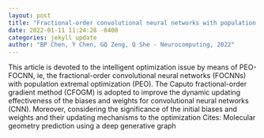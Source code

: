 ```yaml
--- 
layout: post 
title: "Fractional-order convolutional neural networks with population extremal optimization" 
date: 2022-01-11 11:24:28 -0400 
categories: jekyll update 
author: "BP Chen, Y Chen, GQ Zeng, Q She - Neurocomputing, 2022" 
--- 
```

This article is devoted to the intelligent optimization issue by means of PEO-FOCNN, ie, the fractional-order convolutional neural networks (FOCNNs) with population extremal optimization (PEO). The Caputo fractional-order gradient method (CFOGM) is adopted to improve the dynamic updating effectiveness of the biases and weights for convolutional neural networks (CNN). Moreover, considering the significance of the initial biases and weights and their updating mechanisms to the optimization Cites: Molecular geometry prediction using a deep generative graph